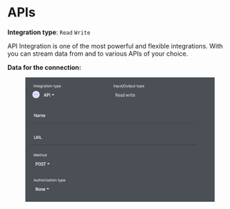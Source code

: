 # APIs

**Integration type**:  `Read` `Write`

API Integration is one of the most powerful and flexible integrations. With you can stream data from and to various APIs of your choice.

**Data for the connection:**

<figure><img src="../../.gitbook/assets/Screenshot 2024-04-23 at 19.20.07.png" alt=""><figcaption></figcaption></figure>
